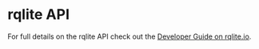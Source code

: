 # rqlite API

For full details on the rqlite API check out the [Developer Guide on rqlite.io](https://rqlite.io/docs/api/).
